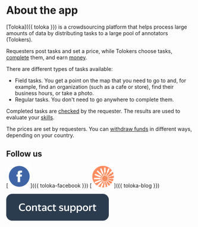 # About the app

[Toloka]({{ toloka }}) is a crowdsourcing platform that helps process large amounts of data by distributing tasks to a large pool of annotators (Tolokers).

Requesters post tasks and set a price, while Tolokers choose tasks, [complete](tasks.md) them, and earn [money](priemka.md#pay).

There are different types of tasks available:

- Field tasks. You get a point on the map that you need to go to and, for example, find an organization (such as a cafe or store), find their business hours, or take a photo.
- Regular tasks. You don't need to go anywhere to complete them.

Completed tasks are [checked](priemka.md) by the requester. The results are used to evaluate your [skills](skills.md).

The prices are set by requesters. You can [withdraw funds](pay/about.md) in different ways, depending on your country.

## Follow us

[![Facebook](assets/SocialNetwork/facebook.svg)]({{ toloka-facebook }}) [![Blog for Tolokers](assets/SocialNetwork/toloka-blog-icon.svg)]({{ toloka-blog }})

[![](assets/buttons/contact-support.svg)](troubleshooting/troubleshooting.md#not_working_properly)

